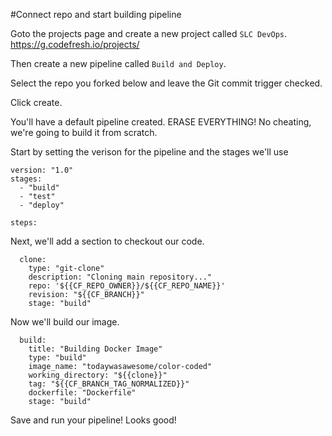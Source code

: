 #Connect repo and start building pipeline

Goto the projects page and create a new project called `SLC DevOps`. https://g.codefresh.io/projects/

Then create a new pipeline called `Build and Deploy`. 

Select the repo you forked below and leave the Git commit trigger checked. 

Click create. 

You'll have a default pipeline created. ERASE EVERYTHING! No cheating, we're going to build it from scratch. 

Start by setting the verison for the pipeline and the stages we'll use

```
version: "1.0"
stages:
  - "build"
  - "test"
  - "deploy"

steps:
```

Next, we'll add a section to checkout our code.

```
  clone:
    type: "git-clone"
    description: "Cloning main repository..."
    repo: '${{CF_REPO_OWNER}}/${{CF_REPO_NAME}}'
    revision: "${{CF_BRANCH}}"
    stage: "build"
```

Now we'll build our image.

```
  build:
    title: "Building Docker Image"
    type: "build"
    image_name: "todaywasawesome/color-coded"
    working_directory: "${{clone}}"
    tag: "${{CF_BRANCH_TAG_NORMALIZED}}"
    dockerfile: "Dockerfile"
    stage: "build"
```

Save and run your pipeline! Looks good! 